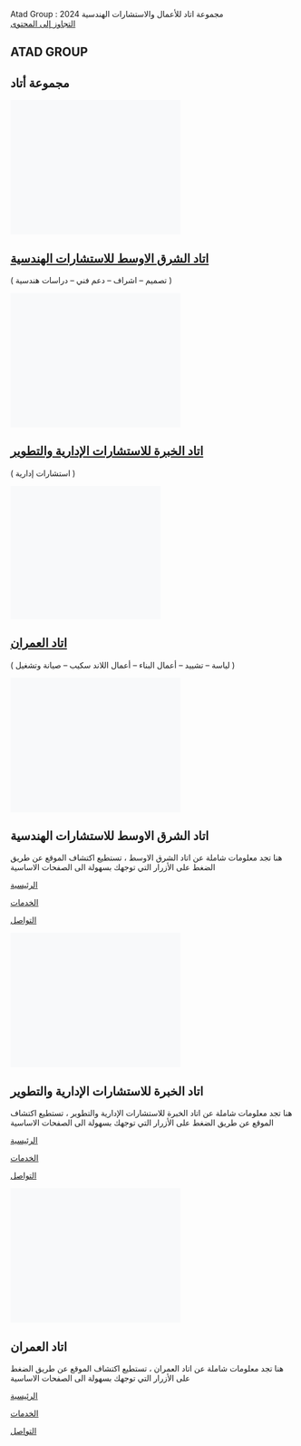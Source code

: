   Atad Group : مجموعة اتاد للأعمال والاستشارات الهندسية 2024      
[التجاوز إلى المحتوى](#main)

ATAD GROUP
----------

مجموعة أتاد
-----------

[![atad mid logo](data:image/svg+xml;base64,PHN2ZyB4bWxucz0iaHR0cDovL3d3dy53My5vcmcvMjAwMC9zdmciIHdpZHRoPSIzMDAiIGhlaWdodD0iMjM3IiB2aWV3Qm94PSIwIDAgMzAwIDIzNyI+PHJlY3Qgd2lkdGg9IjEwMCUiIGhlaWdodD0iMTAwJSIgc3R5bGU9ImZpbGw6I2NmZDRkYjtmaWxsLW9wYWNpdHk6IDAuMTsiLz48L3N2Zz4= "Atad Group 1")](https://atadksa.com/%d8%a7%d8%aa%d8%a7%d8%af-%d8%a7%d9%84%d8%b4%d8%b1%d9%82-%d8%a7%d9%84%d8%a7%d9%88%d8%b3%d8%b7/)

[اتاد الشرق الاوسط للاستشارات الهندسية](https://atadksa.com/%d8%a7%d8%aa%d8%a7%d8%af-%d8%a7%d9%84%d8%b4%d8%b1%d9%82-%d8%a7%d9%84%d8%a7%d9%88%d8%b3%d8%b7/)
----------------------------------------------------------------------------------------------------------------------------------------------------------

( تصميم – اشراف – دعم فني – دراسات هندسية )

[![logo 2](data:image/svg+xml;base64,PHN2ZyB4bWxucz0iaHR0cDovL3d3dy53My5vcmcvMjAwMC9zdmciIHdpZHRoPSIzMDAiIGhlaWdodD0iMjM3IiB2aWV3Qm94PSIwIDAgMzAwIDIzNyI+PHJlY3Qgd2lkdGg9IjEwMCUiIGhlaWdodD0iMTAwJSIgc3R5bGU9ImZpbGw6I2NmZDRkYjtmaWxsLW9wYWNpdHk6IDAuMTsiLz48L3N2Zz4= "Atad Group 2")](https://atadksa.com/%d8%a7%d8%aa%d8%a7%d8%af-%d8%a7%d9%84%d8%ae%d8%a8%d8%b1%d8%a9-%d9%84%d9%84%d8%a7%d8%b3%d8%aa%d8%b4%d8%a7%d8%b1%d8%a7%d8%aa-%d8%a7%d9%84%d8%a5%d8%af%d8%a7%d8%b1%d9%8a%d8%a9-%d9%88%d8%a7%d9%84%d8%aa/)

[اتاد الخبرة للاستشارات الإدارية والتطوير](https://atadksa.com/%d8%a7%d8%aa%d8%a7%d8%af-%d8%a7%d9%84%d8%ae%d8%a8%d8%b1%d8%a9-%d9%84%d9%84%d8%a7%d8%b3%d8%aa%d8%b4%d8%a7%d8%b1%d8%a7%d8%aa-%d8%a7%d9%84%d8%a5%d8%af%d8%a7%d8%b1%d9%8a%d8%a9-%d9%88%d8%a7%d9%84%d8%aa/)
---------------------------------------------------------------------------------------------------------------------------------------------------------------------------------------------------------------------------------------------------------------------

( استشارات إدارية )

[![اتاد العمران](data:image/svg+xml;base64,PHN2ZyB4bWxucz0iaHR0cDovL3d3dy53My5vcmcvMjAwMC9zdmciIHdpZHRoPSIyNjUiIGhlaWdodD0iMjM1IiB2aWV3Qm94PSIwIDAgMjY1IDIzNSI+PHJlY3Qgd2lkdGg9IjEwMCUiIGhlaWdodD0iMTAwJSIgc3R5bGU9ImZpbGw6I2NmZDRkYjtmaWxsLW9wYWNpdHk6IDAuMTsiLz48L3N2Zz4= "اتاد العمران")](https://atadksa.com/%d8%a7%d8%aa%d8%a7%d8%af-%d8%a7%d9%84%d8%b9%d9%85%d8%b1%d8%a7%d9%86/)

[اتاد العمران](https://atadksa.com/%d8%a7%d8%aa%d8%a7%d8%af-%d8%a7%d9%84%d8%b9%d9%85%d8%b1%d8%a7%d9%86/)
--------------------------------------------------------------------------------------------------------

( لياسة – تشييد – أعمال البناء – أعمال اللاند سكيب – صيانة وتشغيل )

![logo 3](data:image/svg+xml;base64,PHN2ZyB4bWxucz0iaHR0cDovL3d3dy53My5vcmcvMjAwMC9zdmciIHdpZHRoPSIzMDAiIGhlaWdodD0iMjM3IiB2aWV3Qm94PSIwIDAgMzAwIDIzNyI+PHJlY3Qgd2lkdGg9IjEwMCUiIGhlaWdodD0iMTAwJSIgc3R5bGU9ImZpbGw6I2NmZDRkYjtmaWxsLW9wYWNpdHk6IDAuMTsiLz48L3N2Zz4= "Atad Group 3")

اتاد الشرق الاوسط للاستشارات الهندسية
-------------------------------------

هنا تجد معلومات شاملة عن اتاد الشرق الاوسط ، تستطيع اكتشاف الموقع عن طريق الضغط على الأزرار التي توجهك بسهولة الى الصفحات الاساسية

[الرئيسية](https://atadksa.com/atad-med/)

[الخدمات](https://atadksa.com/%d8%ae%d8%af%d9%85%d8%a7%d8%aa-%d8%a7%d8%aa%d8%a7%d8%af-%d8%a7%d9%84%d8%b4%d8%b1%d9%82-%d8%a7%d9%84%d8%a7%d9%88%d8%b3%d8%b7/)

[التواصل](https://atadksa.com/%d8%a7%d9%84%d8%aa%d9%88%d8%a7%d8%b5%d9%84-%d9%85%d8%b9-%d8%a7%d8%aa%d8%a7%d8%af-%d8%a7%d9%84%d8%b9%d9%85%d8%b1%d8%a7%d9%86/)

![logo 2](data:image/svg+xml;base64,PHN2ZyB4bWxucz0iaHR0cDovL3d3dy53My5vcmcvMjAwMC9zdmciIHdpZHRoPSIzMDAiIGhlaWdodD0iMjM3IiB2aWV3Qm94PSIwIDAgMzAwIDIzNyI+PHJlY3Qgd2lkdGg9IjEwMCUiIGhlaWdodD0iMTAwJSIgc3R5bGU9ImZpbGw6I2NmZDRkYjtmaWxsLW9wYWNpdHk6IDAuMTsiLz48L3N2Zz4= "Atad Group 2")

اتاد الخبرة للاستشارات الإدارية والتطوير
----------------------------------------

هنا تجد معلومات شاملة عن اتاد الخبرة للاستشارات الإدارية والتطوير ، تستطيع اكتشاف الموقع عن طريق الضغط على الأزرار التي توجهك بسهولة الى الصفحات الاساسية

[الرئيسية](#)

[الخدمات](#)

[التواصل](#)

![logo 1](data:image/svg+xml;base64,PHN2ZyB4bWxucz0iaHR0cDovL3d3dy53My5vcmcvMjAwMC9zdmciIHdpZHRoPSIzMDAiIGhlaWdodD0iMjM3IiB2aWV3Qm94PSIwIDAgMzAwIDIzNyI+PHJlY3Qgd2lkdGg9IjEwMCUiIGhlaWdodD0iMTAwJSIgc3R5bGU9ImZpbGw6I2NmZDRkYjtmaWxsLW9wYWNpdHk6IDAuMTsiLz48L3N2Zz4= "Atad Group 5")

اتاد العمران
------------

هنا تجد معلومات شاملة عن اتاد العمران ، تستطيع اكتشاف الموقع عن طريق الضغط على الأزرار التي توجهك بسهولة الى الصفحات الاساسية

[الرئيسية](#)

[الخدمات](#)

[التواصل](#)

       